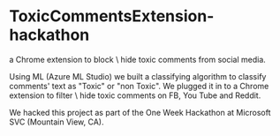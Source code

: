 # ToxicCommentsExtension-hackathon
a Chrome extension to block \ hide toxic comments from social media.


Using ML (Azure ML Studio) we built a classifying algorithm to classify comments' text as "Toxic" or "non Toxic".
We plugged it in to a Chrome extension to filter \ hide toxic comments on FB, You Tube and Reddit.

We hacked this project as part of the One Week Hackathon at Microsoft SVC (Mountain View, CA).
